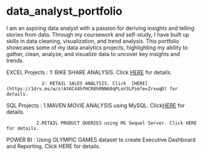 # data_analyst_portfolio

I am an aspiring data analyst with a passion for deriving insights and telling stories from data. Through my coursework and self-study, I have built up skills in data cleaning, visualization, and trend analysis. This portfolio showcases some of my data analytics projects, highlighting my ability to gather, clean, analyze, and visualize data to uncover key insights and trends.

EXCEL Projects : 1: BIKE SHARE ANALYSIS. Click [HERE](https://1drv.ms/w/s!AtKC44hfHCR8hGZM-8XGoK_Xwt-E?e=mSYQQb) for details.

                 2: RETAIL SALES ANALYSIS. Click  [HERE](https://1drv.ms/w/s!AtKC44hfHCR8hRNN60qPLoV3LPim?e=ZrxwqD) for details.

SQL Projects : 1.MAVEN MOVIE ANALYSIS using MySQL. Click[HERE](https://1drv.ms/w/s!AtKC44hfHCR8hQI3jU4d1d-YafcP?e=vOEwPg) for details.

               2.RETAIL PRODUCT QUERIES using MS Sequel Server. Click HERE for details.
               

POWER BI : Using OLYMPIC GAMES dataset to create Executive Dashboard and Reporting. Click HERE for details.                
